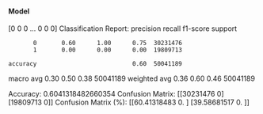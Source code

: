 #### Model
[0 0 0 ... 0 0 0]
Classification Report:
              precision    recall  f1-score   support

           0       0.60      1.00      0.75  30231476
           1       0.00      0.00      0.00  19809713

    accuracy                           0.60  50041189
   macro avg       0.30      0.50      0.38  50041189
weighted avg       0.36      0.60      0.46  50041189

Accuracy: 0.6041318482660354
Confusion Matrix:
[[30231476        0]
 [19809713        0]]
Confusion Matrix (%):
[[60.41318483  0.        ]
 [39.58681517  0.        ]]
